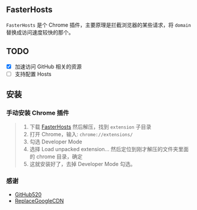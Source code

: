 ## FasterHosts

`FasterHosts` 是个 Chrome 插件，主要原理是拦截浏览器的某些请求，将 `domain` 替换成访问速度较快的那个。

## TODO

- [x] 加速访问 GitHub 相关的资源
- [ ] 支持配置 Hosts

## 安装

### 手动安装 Chrome 插件

> 1. 下载 [FasterHosts](https://github.com/gauseen/faster-hosts/archive/master.zip) 然后解压，找到 `extension` 子目录
> 2. 打开 Chrome，输入: `chrome://extensions/`
> 3. 勾选 Developer Mode
> 4. 选择 Load unpacked extension... 然后定位到刚才解压的文件夹里面的 chrome 目录，确定
> 5. 这就安装好了，去掉 Developer Mode 勾选。

### 感谢

- [GitHub520](https://github.com/521xueweihan/GitHub520)
- [ReplaceGoogleCDN](https://github.com/justjavac/ReplaceGoogleCDN)
